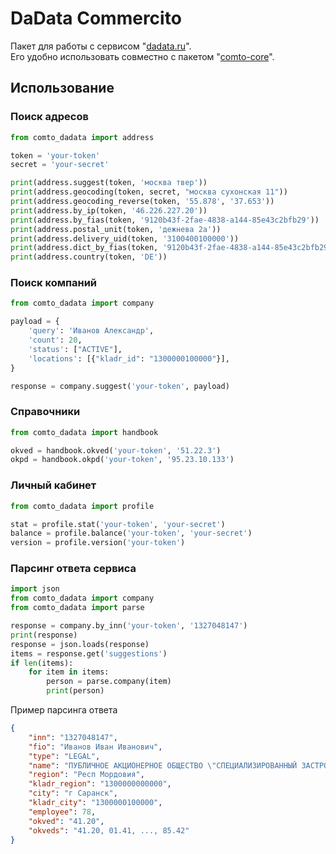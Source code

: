 # DaData Commercito
Пакет для работы с сервисом "[dadata.ru](https://dadata.ru/ "Информация о клиентах и контрагентах")".  
Его удобно использовать совместно с пакетом "[comto-core](https://pypi.org/project/comto-core/ "Набор полезных функций для повседневной работы")".

## Использование

### Поиск адресов
```python
from comto_dadata import address

token = 'your-token'
secret = 'your-secret'

print(address.suggest(token, 'москва твер'))
print(address.geocoding(token, secret, "москва сухонская 11"))
print(address.geocoding_reverse(token, '55.878', '37.653'))
print(address.by_ip(token, '46.226.227.20'))
print(address.by_fias(token, '9120b43f-2fae-4838-a144-85e43c2bfb29'))
print(address.postal_unit(token, 'дежнева 2а'))
print(address.delivery_uid(token, '3100400100000'))
print(address.dict_by_fias(token, '9120b43f-2fae-4838-a144-85e43c2bfb29'))
print(address.country(token, 'DE'))
```

### Поиск компаний
```python
from comto_dadata import company

payload = {
    'query': 'Иванов Александр',
    'count': 20,
    'status': ["ACTIVE"],
    'locations': [{"kladr_id": "1300000100000"}],
}

response = company.suggest('your-token', payload)
```

### Справочники

```python
from comto_dadata import handbook

okved = handbook.okved('your-token', '51.22.3')
okpd = handbook.okpd('your-token', '95.23.10.133')
```

### Личный кабинет

```python
from comto_dadata import profile

stat = profile.stat('your-token', 'your-secret')
balance = profile.balance('your-token', 'your-secret')
version = profile.version('your-token')
```

### Парсинг ответа сервиса

```python
import json
from comto_dadata import company
from comto_dadata import parse

response = company.by_inn('your-token', '1327048147')
print(response)
response = json.loads(response)
items = response.get('suggestions')
if len(items):
    for item in items:
        person = parse.company(item)
        print(person)
```

Пример парсинга ответа

```json
{
	"inn": "1327048147",
	"fio": "Иванов Иван Иванович",
	"type": "LEGAL",
	"name": "ПУБЛИЧНОЕ АКЦИОНЕРНОЕ ОБЩЕСТВО \"СПЕЦИАЛИЗИРОВАННЫЙ ЗАСТРОЙЩИК \"ДОМОСТРОИТЕЛЬНЫЙ КОМБИНАТ\"",
	"region": "Респ Мордовия",
	"kladr_region": "1300000000000",
	"city": "г Саранск",
	"kladr_city": "1300000100000",
	"employee": 78,
	"okved": "41.20",
	"okveds": "41.20, 01.41, ..., 85.42"
}
```